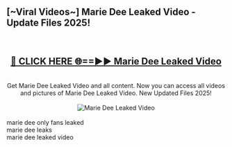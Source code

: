 <h2>[~Viral Videos~] Marie Dee Leaked Video - Update Files 2025!</h2>
<br>
<div align="center">
<h2><a href="https://betterlinks.top/A2PfLJ" rel="nofollow">🔴 CLICK HERE 🌐==►► Marie Dee Leaked Video</a></h2>
<br>
Get Marie Dee Leaked Video and all content. Now you can access all videos and pictures of Marie Dee Leaked Video. New Updated Files 2025!
<br>
<br>
<a href="https://betterlinks.top/A2PfLJ" rel="nofollow" data-target="animated-image.originalLink"><img src="https://i.ibb.co.com/WyWwxjT/player-gif2.gif" alt="Marie Dee Leaked Video" style="max-width: 100%; display: inline-block;" data-target="animated-image.originalImage"></a>
</div>
<br>
marie dee only fans leaked<br>
marie dee leaks<br>
marie dee leaked video
